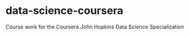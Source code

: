 data-science-coursera
=====================

Course work for the Coursera John Hopkins Data Science Specialization 
